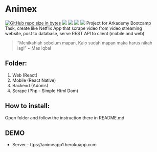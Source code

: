 # Animex
[![GitHub repo size in bytes](https://img.shields.io/github/repo-size/badges/shields.svg)](https://github.com/Arcademy/Animex) [![](https://img.shields.io/github/issues/rsmnarts/todolist.svg)](https://github.com/Arcademy/Animex) [![](https://img.shields.io/github/forks/rsmnarts/todolist.svg)](https://github.com/Arcademy/Animex) [![](https://img.shields.io/github/stars/rsmnarts/todolist.svg)](https://github.com/Arcademy/Animex) [![](https://img.shields.io/twitter/url/https/github.com/rsmnarts/todolist.svg?style=social)](https://twitter.com/rsmnarts)
Project for Arkademy Bootcamp Task, create like Netflix App that scrape video from video streaming website, post to database, serve REST API to client (mobile and web)

> “Menikahlah sebelum mapan, Kalo sudah mapan maka harus nikah lagi” ~ Mas Iqbal

## Folder:

1. Web (React)
2. Mobile (React Native)
3. Backend (Adonis)
4. Scrape (Php - Simple Html Dom)

## How to install:
Open folder and follow the instruction there in README.md

## DEMO

- Server - ttps://animeapp1.herokuapp.com
